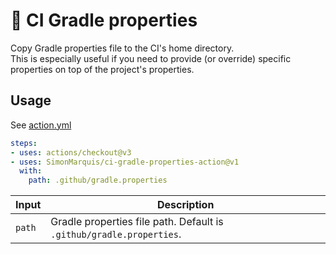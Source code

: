 # 🐘 CI Gradle properties

Copy Gradle properties file to the CI's home directory.  
This is especially useful if you need to provide (or override) specific properties on top of the project's properties. 

## Usage

See [action.yml](https://github.com/SimonMarquis/ci-gradle-properties-action/blob/main/action.yml)

```yml
steps:
- uses: actions/checkout@v3
- uses: SimonMarquis/ci-gradle-properties-action@v1
  with:
    path: .github/gradle.properties
```

| Input  | Description |
|--------|-------------|
| `path` | Gradle properties file path. Default is `.github/gradle.properties`. |
